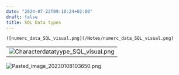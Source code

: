 ```yaml
---
date: "2024-07-22T09:10:24+02:00"
draft: false
title: SQL Data types
---
```


    ![numerc_data_SQL_visual.png](/Notes/numerc_data_SQL_visual.png)

|                                                                                |
|--------------------------------------------------------------------------------|
| ![Characterdatatyype_SQL_visual.png](/Notes/Characterdatatyype_SQL_visual.png) |

![Pasted_image_20230108103650.png](/Notes/Pasted_image_20230108103650.png)

